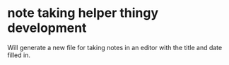 # note taking helper thingy development

Will generate a new file for taking notes in an editor with the title and date filled in.

